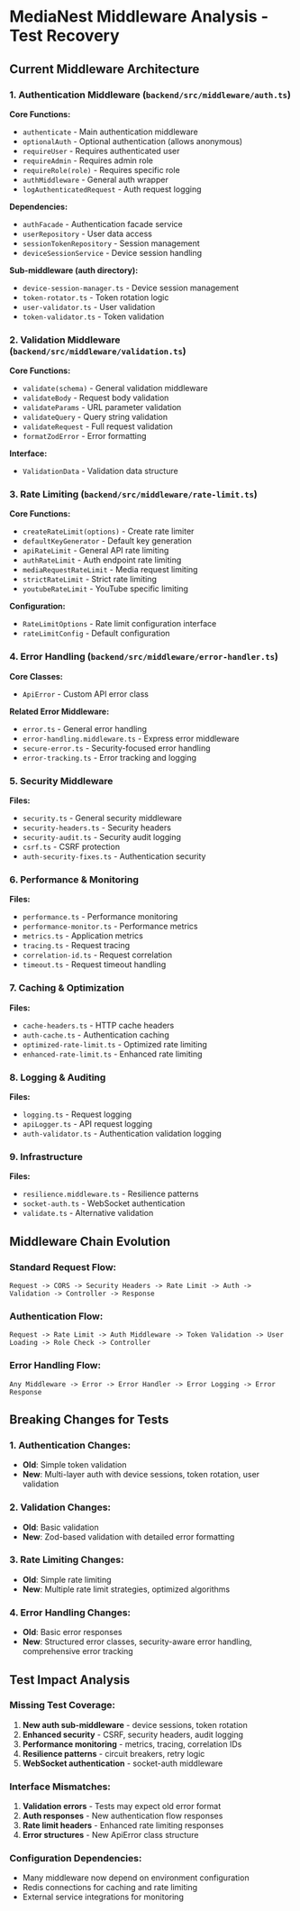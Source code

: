 # MediaNest Middleware Analysis - Test Recovery

## Current Middleware Architecture

### 1. Authentication Middleware (`backend/src/middleware/auth.ts`)

**Core Functions:**

- `authenticate` - Main authentication middleware
- `optionalAuth` - Optional authentication (allows anonymous)
- `requireUser` - Requires authenticated user
- `requireAdmin` - Requires admin role
- `requireRole(role)` - Requires specific role
- `authMiddleware` - General auth wrapper
- `logAuthenticatedRequest` - Auth request logging

**Dependencies:**

- `authFacade` - Authentication facade service
- `userRepository` - User data access
- `sessionTokenRepository` - Session management
- `deviceSessionService` - Device session handling

**Sub-middleware (auth directory):**

- `device-session-manager.ts` - Device session management
- `token-rotator.ts` - Token rotation logic
- `user-validator.ts` - User validation
- `token-validator.ts` - Token validation

### 2. Validation Middleware (`backend/src/middleware/validation.ts`)

**Core Functions:**

- `validate(schema)` - General validation middleware
- `validateBody` - Request body validation
- `validateParams` - URL parameter validation
- `validateQuery` - Query string validation
- `validateRequest` - Full request validation
- `formatZodError` - Error formatting

**Interface:**

- `ValidationData` - Validation data structure

### 3. Rate Limiting (`backend/src/middleware/rate-limit.ts`)

**Core Functions:**

- `createRateLimit(options)` - Create rate limiter
- `defaultKeyGenerator` - Default key generation
- `apiRateLimit` - General API rate limiting
- `authRateLimit` - Auth endpoint rate limiting
- `mediaRequestRateLimit` - Media request limiting
- `strictRateLimit` - Strict rate limiting
- `youtubeRateLimit` - YouTube specific limiting

**Configuration:**

- `RateLimitOptions` - Rate limit configuration interface
- `rateLimitConfig` - Default configuration

### 4. Error Handling (`backend/src/middleware/error-handler.ts`)

**Core Classes:**

- `ApiError` - Custom API error class

**Related Error Middleware:**

- `error.ts` - General error handling
- `error-handling.middleware.ts` - Express error middleware
- `secure-error.ts` - Security-focused error handling
- `error-tracking.ts` - Error tracking and logging

### 5. Security Middleware

**Files:**

- `security.ts` - General security middleware
- `security-headers.ts` - Security headers
- `security-audit.ts` - Security audit logging
- `csrf.ts` - CSRF protection
- `auth-security-fixes.ts` - Authentication security

### 6. Performance & Monitoring

**Files:**

- `performance.ts` - Performance monitoring
- `performance-monitor.ts` - Performance metrics
- `metrics.ts` - Application metrics
- `tracing.ts` - Request tracing
- `correlation-id.ts` - Request correlation
- `timeout.ts` - Request timeout handling

### 7. Caching & Optimization

**Files:**

- `cache-headers.ts` - HTTP cache headers
- `auth-cache.ts` - Authentication caching
- `optimized-rate-limit.ts` - Optimized rate limiting
- `enhanced-rate-limit.ts` - Enhanced rate limiting

### 8. Logging & Auditing

**Files:**

- `logging.ts` - Request logging
- `apiLogger.ts` - API request logging
- `auth-validator.ts` - Authentication validation logging

### 9. Infrastructure

**Files:**

- `resilience.middleware.ts` - Resilience patterns
- `socket-auth.ts` - WebSocket authentication
- `validate.ts` - Alternative validation

## Middleware Chain Evolution

### Standard Request Flow:

```
Request -> CORS -> Security Headers -> Rate Limit -> Auth -> Validation -> Controller -> Response
```

### Authentication Flow:

```
Request -> Rate Limit -> Auth Middleware -> Token Validation -> User Loading -> Role Check -> Controller
```

### Error Handling Flow:

```
Any Middleware -> Error -> Error Handler -> Error Logging -> Error Response
```

## Breaking Changes for Tests

### 1. Authentication Changes:

- **Old**: Simple token validation
- **New**: Multi-layer auth with device sessions, token rotation, user validation

### 2. Validation Changes:

- **Old**: Basic validation
- **New**: Zod-based validation with detailed error formatting

### 3. Rate Limiting Changes:

- **Old**: Simple rate limiting
- **New**: Multiple rate limit strategies, optimized algorithms

### 4. Error Handling Changes:

- **Old**: Basic error responses
- **New**: Structured error classes, security-aware error handling, comprehensive error tracking

## Test Impact Analysis

### Missing Test Coverage:

1. **New auth sub-middleware** - device sessions, token rotation
2. **Enhanced security** - CSRF, security headers, audit logging
3. **Performance monitoring** - metrics, tracing, correlation IDs
4. **Resilience patterns** - circuit breakers, retry logic
5. **WebSocket authentication** - socket-auth middleware

### Interface Mismatches:

1. **Validation errors** - Tests may expect old error format
2. **Auth responses** - New authentication flow responses
3. **Rate limit headers** - Enhanced rate limiting responses
4. **Error structures** - New ApiError class structure

### Configuration Dependencies:

- Many middleware now depend on environment configuration
- Redis connections for caching and rate limiting
- External service integrations for monitoring
